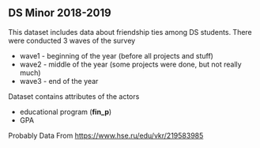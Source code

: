 ## DS Minor 2018-2019
This dataset includes data about friendship ties among DS students. There were conducted  3 waves of the survey
* wave1 - beginning of the year (before all projects and stuff)
* wave2 -  middle of the year (some projects were done, but not really much)
* wave3 - end of the year

Dataset contains attributes of the actors
* educational program (**fin_p**)
* GPA

Probably Data From https://www.hse.ru/edu/vkr/219583985
